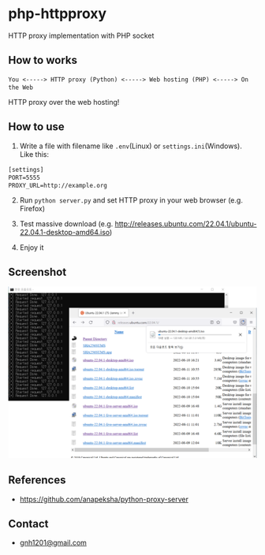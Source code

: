 # php-httpproxy
HTTP proxy implementation with PHP socket

## How to works
```
You <-----> HTTP proxy (Python) <-----> Web hosting (PHP) <-----> On the Web
```

HTTP proxy over the web hosting!

## How to use

1. Write a file with filename like `.env`(Linux) or `settings.ini`(Windows). Like this:

```
[settings]
PORT=5555
PROXY_URL=http://example.org
```

2. Run `python server.py` and set HTTP proxy in your web browser (e.g. Firefox)

3. Test massive download (e.g. http://releases.ubuntu.com/22.04.1/ubuntu-22.04.1-desktop-amd64.iso)

3. Enjoy it

## Screenshot
![Screenshot, Transferring one megabyte per second](screenshot.png)

## References
* https://github.com/anapeksha/python-proxy-server

## Contact
* gnh1201@gmail.com

